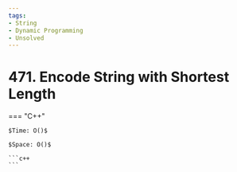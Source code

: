 ```yaml
---
tags:
- String
- Dynamic Programming
- Unsolved
---
```



# 471. Encode String with Shortest Length

=== "C++"

    $Time: O()$

    $Space: O()$

    ```c++
    ```